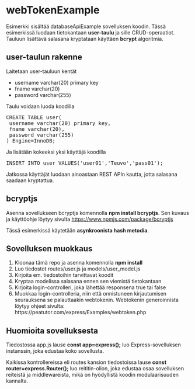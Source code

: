# webTokenExample

Esimerkki sisältää databaseApiExample sovelluksen koodin. Tässä esimerkissä luodaan tietokantaan <b>user-taulu</b> ja sille CRUD-operaatiot. Tauluun lisättävä salasana kryptataan käyttäen <b>bcrypt</b> algoritmia.

## user-taulun rakenne

Laitetaan user-tauluun kentät
<ul>
<li>username varchar(20) primary key</li>
<li>fname varchar(20)</li>
<li>password varchar(255)</li>
</ul>

Taulu voidaan luoda koodilla
<pre>
CREATE TABLE user(
 username varchar(20) primary key,
 fname varchar(20),
 password varchar(255)
) Engine=InnoDB;
</pre>
Ja lisätään kokeeksi yksi käyttäjä koodilla 
<pre>
INSERT INTO user VALUES('user01','Teuvo','pass01');
</pre>
Jatkossa käyttäjät luodaan ainoastaan REST APIn kautta, jotta salasana saadaan kryptattua.

## bcryptjs

Asenna sovellukseen bcryptjs komennolla <b>npm install bcryptjs</b>.
Sen kuvaus ja käyttöohje löytyy sivulta https://www.npmjs.com/package/bcryptjs

Tässä esimerkissä käytetään <b>asynkroonista hash metodia</b>. 

## Sovelluksen muokkaus
<ol>
<li>Kloonaa tämä repo ja asenna komennolla <b>npm install</b></li>
<li>Luo tiedostot routes/user.js ja models/user_model.js</li>
<li>Kirjoita em. tiedostoihin tarvittavat koodit</li>
<li>Kryptaa modelissa salasana ennen sen viemistä tietokantaan</li>
<li>Kirjoita login-controlleri, joka lähettää responsena true tai false</li>
<li>Muokkaa login-controlleria, niin että onnistuneen kirjautumisen seurauksena se palauttaakin webtokenin.
Webtokenin generoinnista löytyy ohjeet sivulta: https://peatutor.com/express/Examples/webtoken.php</li>
</ol>

## Huomioita sovelluksesta

Tiedostossa app.js lause <b>const app=express();</b> luo Express-sovelluksen instanssin, joka edustaa koko sovellusta.

Kaikissa kontrollereissa eli routes kansion tiedostoissa lause <b>const router=express.Router();</b> luo reititin-olion, joka edustaa osaa sovelluksen reiteistä ja middlewareista, mikä on hyödyllistä koodin modulaarisuuden kannalta.